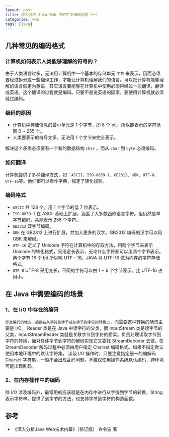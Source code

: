 ```yaml
---
layout: post
title: 深入分析 Java Web 中的中文编码问题（一）
categories: web
tags: [java]
---
```


## 几种常见的编码格式

### 计算机如何表示人类能够理解的符号的？

由于人类语言过多，无法用计算机中一个基本的存储单元 `字节` 来表示，因而必须要经过拆分或一些翻译工作，才能让计算机理解我们的语言。可以把计算机能够理解的语言假定为英语，其它语言要能够在计算机中使用必须得经过一次翻译，翻译成英语。这个翻译的过程就是编码。只要不是说英语的国家，要使用计算机就必须经过编码。

### 编码的原因

* 计算机中存储信息的最小单元是 1 个字节，即 8 个 bit，所以能表示的字符范围 0 ~ 255 个。
* 人类要表示的符号太多，无法用 1 个字节来完全表示。

解决这个矛盾必须要有一个新的数据结构 `char` ，而从 `char` 到 `byte` 必须编码。

### 如何翻译

计算机提供了多种翻译方式，如：`ASCII`、`ISO-8859-1`、`GB2312`、`GBK`、`UTF-8`、`UTF-16`等。他们都可以看作字典，规定了转化规则。

### 编码格式

* `ASCII` 共 128 个，用 1 个字节的低 7 位表示。
* `ISO-8859-1` 在 ASCII 基础上扩展，涵盖了大多数西欧语言字符。但仍然是单字节编码，共能表示 256 个字符。
* `GB2312` 双字节编码。
* `GBK` 在 GB2312 上进行扩展，并加入更多的汉字。GB2312 编码的汉字可以用 GBK 来解码。
* `UTF-16` 定义了 Unicode 字符在计算机中的存取方法，用两个字节来表示 Unicode 的转化格式，采用定长表示，无论什么字符都可以用两个字节表示。两个字节 16 个 bit 所以叫 UTF - 16。JAVA 以 UTF-16 做为内存的字符存储格式。
* `UTF-8` UTF-8 采用变长，不同的字符可以由 1 ~ 6 个字节表示。比 UTF-16 占用小。

## 在 Java 中需要编码的场景

### 1、在 I/O 中存在的编码

`涉及编码的地方一般都在从字符到字节或从字节到字符的转换上`，而需要这种转换的场景主要是 I/O。
Reader 类是在 Java 中读字符的父类，而 InputStream 类是读字节的父类，InputStreamReader 类就是关联字节到字符的桥梁。负责处理读取字节到字符的转换，面对具体字节到字符的解码实现它又委托 StreamDecoder 去做，在 StreamDecoder 解码过程中必须由用户指定 Charset 编码格式。如果不指定默认使用本地环境中的默认字符集。
涉及 I/O 操作时，只要注意指定统一的编解码 Charset 字符集，一般不会出现乱码问题。不建议使用操作系统默认编码，跨环境可能出现乱码。

### 2、在内存操作中的编码

除 I/O 涉及编码外，最常用的应该就是在内存中进行从字符到字节的转换，String 表示字符串，提供了到字节的方法，也支持字节到字符的构造函数。

## 参考

* 《深入分析Java Web技术内幕》（修订版） 许令波 著
